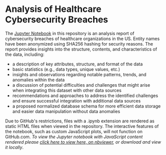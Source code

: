# Analysis of Healthcare Cybersecurity Breaches

The [Jupyter Notebook](/analysis.ipynb) in this repository is an analysis report of cybersecurity breaches of healthcare organizations in the US. Entity names have been anonymized using SHA256 hashing for security reasons. The report provides insights into the structure, contents, and characteristics of the data, including:

- a description of key attributes, structure, and format of the data
- basic statistics (e.g., data types, unique values, etc.)
- insights and observations regarding notable patterns, trends, and anomalies within the data
- a discussion of potential difficulties and challenges that might arise when integrating this dataset with other data sources
- recommendations and approaches to address the identified challenges and ensure successful integration with additional data sources
- a proposed normalized database schema for more efficient data storage and easier data manipulation without data anomalies

Due to GitHub's restrictions, files with a .ipynb extension are rendered as static HTML files when viewed in the repository. The interactive features of the notebook, such as custom JavaScript plots, will not function on GitHub.com. *To view the Jupyter notebook with JavaScript content rendered please [click here to view here, on nbviewer](https://nbviewer.org/github/mayushii21/healthcare-cybersecurity-breaches/blob/main/analysis.ipynb), or download and view it locally*.
